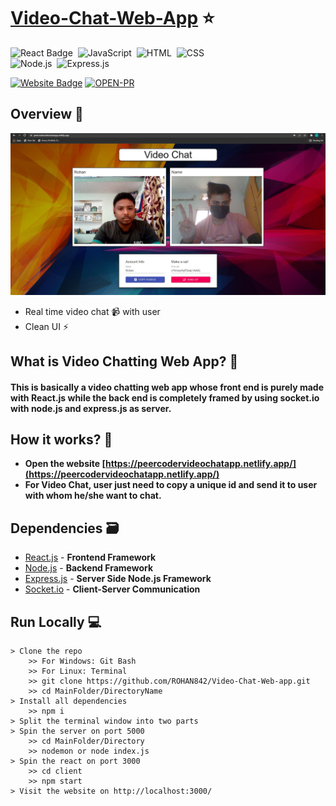 # [Video-Chat-Web-App](https://peercodervideochatapp.netlify.app/) ⭐

![React Badge](http://img.shields.io/badge/Powered%20By-React-blue?style=for-the-badge&logo=)&nbsp;
![JavaScript](https://img.shields.io/badge/JavaScript-F7DF1E?style=for-the-badge&logo=&logoColor)&nbsp;
![HTML](https://img.shields.io/badge/HTML5-E34F26?style=for-the-badge&logo=&logoColor=white)&nbsp;
![CSS](https://img.shields.io/badge/CSS-239120?&style=for-the-badge&logo=&logoColor=white)&nbsp;<br/>
![Node.js](https://img.shields.io/badge/Node.js-43853D?style=for-the-badge&logo=node.js&logoColor=white)&nbsp;
![Express.js](https://img.shields.io/badge/Express.js-404D59?style=for-the-badge)&nbsp;


[![Website Badge](https://img.shields.io/badge/Visit-Now-green?style=for-the-badge&logo=vercel)](https://peercodervideochatapp.netlify.app/)
[![OPEN-PR](https://img.shields.io/badge/Open%20For-PR-orange?style=for-the-badge&logo=github)](https://github.com/ROHAN842/Video-Chat-Web-app)

## Overview 👀
<img src="images/videochat5.jpg">

- Real time video chat 📹 with user 
- Clean UI ⚡

## What is Video Chatting Web App? 🤔

#### This is basically a video chatting web app whose front end is purely made with React.js while the back end is completely framed by using socket.io with node.js and express.js as server.


## How it works? 🤔
- **Open the website [https://peercodervideochatapp.netlify.app/](https://peercodervideochatapp.netlify.app/)**
- **For Video Chat, user just need to copy a unique id and send it to user with whom he/she want to chat.**

## Dependencies 🗃

- [React.js](https://reactjs.org/) - **Frontend Framework**
- [Node.js](https://nodejs.org/en/) - **Backend Framework**
- [Express.js](https://expressjs.com/) - **Server Side Node.js Framework**
- [Socket.io](https://socket.io/) - **Client-Server Communication**

## Run Locally 💻

```
> Clone the repo
    >> For Windows: Git Bash
    >> For Linux: Terminal
    >> git clone https://github.com/ROHAN842/Video-Chat-Web-app.git
    >> cd MainFolder/DirectoryName
> Install all dependencies
    >> npm i
> Split the terminal window into two parts 
> Spin the server on port 5000
    >> cd MainFolder/Directory
    >> nodemon or node index.js
> Spin the react on port 3000
    >> cd client
    >> npm start
> Visit the website on http://localhost:3000/
    
```
